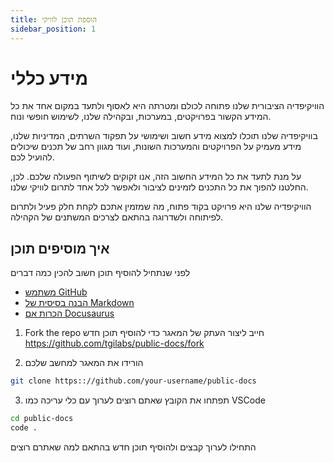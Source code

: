 ```yaml
---
title: הוספת תוכן לוויקי
sidebar_position: 1
---
```


# מידע כללי

הוויקיפדיה הציבורית שלנו פתוחה לכולם ומטרתה היא לאסוף ולתעד במקום אחד את כל המידע הקשור בפרויקטים, במערכות, ובקהילה שלנו, לשימוש חופשי ונוח.

בוויקיפדיה שלנו תוכלו למצוא מידע חשוב ושימושי על תפקוד השרתים, המדיניות שלנו, מידע מעמיק על הפרויקטים והמערכות השונות, ועוד מגוון רחב של תכנים שיכולים להועיל לכם.

על מנת לתעד את כל המידע החשוב הזה, אנו זקוקים לשיתוף הפעולה שלכם. לכן, החלטנו להפוך את כל התכנים לזמינים לציבור ולאפשר לכל אחד לתרום לוויקי שלנו.

הוויקיפדיה שלנו היא פרויקט בקוד פתוח, מה שמזמין אתכם לקחת חלק פעיל ולתרום לפיתוחה ולשדרוגה בהתאם לצרכים המשתנים של הקהילה.


## איך מוסיפים תוכן

לפני שנתחיל להוסיף תוכן חשוב להכין כמה דברים
- [משתמש GitHub](/tutorials/wiki/github/)
- [הבנה בסיסית של Markdown](markdown)
- [הכרות אם Docusaurus](/tutorials/wiki/docusaurus/)
  

1. Fork the repo
חייב ליצור העתק של המאגר כדי להוסיף תוכן חדש
https://github.com/tgilabs/public-docs/fork

2. הורידו את המאגר למחשב שלכם
```bash
git clone https:://github.com/your-username/public-docs
```
3. תפתחו את הקובץ שאתם רוצים לערוך עם כלי עריכה כמו VSCode
```bash
cd public-docs
code . 
```
התחילו לערוך קבצים ולהוסיף תוכן חדש בהתאם למה שאתרם רוצים

